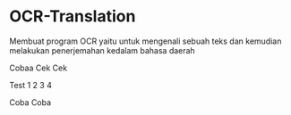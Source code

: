 # OCR-Translation
Membuat program OCR yaitu untuk mengenali sebuah teks dan kemudian melakukan penerjemahan kedalam bahasa daerah

Cobaa Cek Cek 

Test 1 2 3 4

Coba Coba

